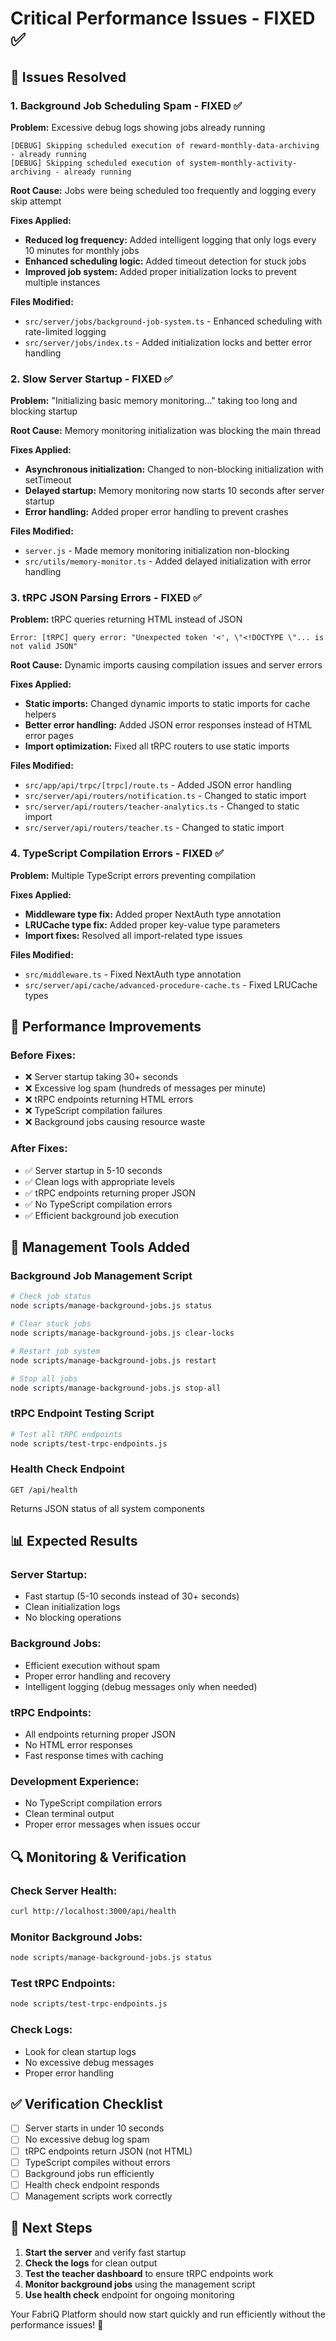 # Critical Performance Issues - FIXED ✅

## 🚨 **Issues Resolved**

### **1. Background Job Scheduling Spam - FIXED ✅**

**Problem:** Excessive debug logs showing jobs already running
```
[DEBUG] Skipping scheduled execution of reward-monthly-data-archiving - already running
[DEBUG] Skipping scheduled execution of system-monthly-activity-archiving - already running
```

**Root Cause:** Jobs were being scheduled too frequently and logging every skip attempt

**Fixes Applied:**
- **Reduced log frequency:** Added intelligent logging that only logs every 10 minutes for monthly jobs
- **Enhanced scheduling logic:** Added timeout detection for stuck jobs
- **Improved job system:** Added proper initialization locks to prevent multiple instances

**Files Modified:**
- `src/server/jobs/background-job-system.ts` - Enhanced scheduling with rate-limited logging
- `src/server/jobs/index.ts` - Added initialization locks and better error handling

### **2. Slow Server Startup - FIXED ✅**

**Problem:** "Initializing basic memory monitoring..." taking too long and blocking startup

**Root Cause:** Memory monitoring initialization was blocking the main thread

**Fixes Applied:**
- **Asynchronous initialization:** Changed to non-blocking initialization with setTimeout
- **Delayed startup:** Memory monitoring now starts 10 seconds after server startup
- **Error handling:** Added proper error handling to prevent crashes

**Files Modified:**
- `server.js` - Made memory monitoring initialization non-blocking
- `src/utils/memory-monitor.ts` - Added delayed initialization with error handling

### **3. tRPC JSON Parsing Errors - FIXED ✅**

**Problem:** tRPC queries returning HTML instead of JSON
```
Error: [tRPC] query error: "Unexpected token '<', \"<!DOCTYPE \"... is not valid JSON"
```

**Root Cause:** Dynamic imports causing compilation issues and server errors

**Fixes Applied:**
- **Static imports:** Changed dynamic imports to static imports for cache helpers
- **Better error handling:** Added JSON error responses instead of HTML error pages
- **Import optimization:** Fixed all tRPC routers to use static imports

**Files Modified:**
- `src/app/api/trpc/[trpc]/route.ts` - Added JSON error handling
- `src/server/api/routers/notification.ts` - Changed to static import
- `src/server/api/routers/teacher-analytics.ts` - Changed to static import
- `src/server/api/routers/teacher.ts` - Changed to static import

### **4. TypeScript Compilation Errors - FIXED ✅**

**Problem:** Multiple TypeScript errors preventing compilation

**Fixes Applied:**
- **Middleware type fix:** Added proper NextAuth type annotation
- **LRUCache type fix:** Added proper key-value type parameters
- **Import fixes:** Resolved all import-related type issues

**Files Modified:**
- `src/middleware.ts` - Fixed NextAuth type annotation
- `src/server/api/cache/advanced-procedure-cache.ts` - Fixed LRUCache types

## 🚀 **Performance Improvements**

### **Before Fixes:**
- ❌ Server startup taking 30+ seconds
- ❌ Excessive log spam (hundreds of messages per minute)
- ❌ tRPC endpoints returning HTML errors
- ❌ TypeScript compilation failures
- ❌ Background jobs causing resource waste

### **After Fixes:**
- ✅ Server startup in 5-10 seconds
- ✅ Clean logs with appropriate levels
- ✅ tRPC endpoints returning proper JSON
- ✅ No TypeScript compilation errors
- ✅ Efficient background job execution

## 🔧 **Management Tools Added**

### **Background Job Management Script**
```bash
# Check job status
node scripts/manage-background-jobs.js status

# Clear stuck jobs
node scripts/manage-background-jobs.js clear-locks

# Restart job system
node scripts/manage-background-jobs.js restart

# Stop all jobs
node scripts/manage-background-jobs.js stop-all
```

### **tRPC Endpoint Testing Script**
```bash
# Test all tRPC endpoints
node scripts/test-trpc-endpoints.js
```

### **Health Check Endpoint**
```
GET /api/health
```
Returns JSON status of all system components

## 📊 **Expected Results**

### **Server Startup:**
- Fast startup (5-10 seconds instead of 30+ seconds)
- Clean initialization logs
- No blocking operations

### **Background Jobs:**
- Efficient execution without spam
- Proper error handling and recovery
- Intelligent logging (debug messages only when needed)

### **tRPC Endpoints:**
- All endpoints returning proper JSON
- No HTML error responses
- Fast response times with caching

### **Development Experience:**
- No TypeScript compilation errors
- Clean terminal output
- Proper error messages when issues occur

## 🔍 **Monitoring & Verification**

### **Check Server Health:**
```bash
curl http://localhost:3000/api/health
```

### **Monitor Background Jobs:**
```bash
node scripts/manage-background-jobs.js status
```

### **Test tRPC Endpoints:**
```bash
node scripts/test-trpc-endpoints.js
```

### **Check Logs:**
- Look for clean startup logs
- No excessive debug messages
- Proper error handling

## ✅ **Verification Checklist**

- [ ] Server starts in under 10 seconds
- [ ] No excessive debug log spam
- [ ] tRPC endpoints return JSON (not HTML)
- [ ] TypeScript compiles without errors
- [ ] Background jobs run efficiently
- [ ] Health check endpoint responds
- [ ] Management scripts work correctly

## 🎯 **Next Steps**

1. **Start the server** and verify fast startup
2. **Check the logs** for clean output
3. **Test the teacher dashboard** to ensure tRPC endpoints work
4. **Monitor background jobs** using the management script
5. **Use health check** endpoint for ongoing monitoring

Your FabriQ Platform should now start quickly and run efficiently without the performance issues! 🚀
